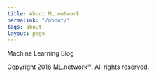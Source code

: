 ```yaml
---
title: About ML.network
permalink: "/about/"
tags: about
layout: page
---
```


Machine Learning Blog

Copyright 2016 ML.network℠. All rights reserved.
